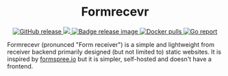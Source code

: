 <h1 align="center">
    Formrecevr
</h1>

<p align="center">
    <a href="https://github.com/dorianim/formrecevr/releases/latest">
        <img src="https://img.shields.io/github/v/release/dorianim/formrecevr?logo=github&logoColor=white" alt="GitHub release"/>
    </a>
    <a href="https://www.gnu.org/licenses/agpl-3.0">
        <img src="https://img.shields.io/badge/License-AGPL%20v3-blue.svg" />
    </a>
    <a href="https://github.com/dorianim/formrecevr/actions/workflows/release.yml">
        <img src="https://github.com/dorianim/formrecevr/actions/workflows/release.yml/badge.svg" alt="Badge release image" />
    </a>
    <a href="https://hub.docker.com/r/dorianim/formrecevr">
        <img src="https://img.shields.io/docker/pulls/dorianim/formrecevr.svg" alt="Docker pulls" />
    </a>
    <a href="https://goreportcard.com/report/github.com/dorianim/formrecevr">
        <img src="https://img.shields.io/badge/go%20report-A+-brightgreen.svg?style=flat" alt="Go report" />
    </a>
</p>

Formrecevr (pronunced "Form receiver") is a simple and lightweight from receiver backend primarily designed (but not limited to) static websites. It is inspired by [formspree.io](formspree.io) but it is simpler, self-hosted and doesn't have a frontend.